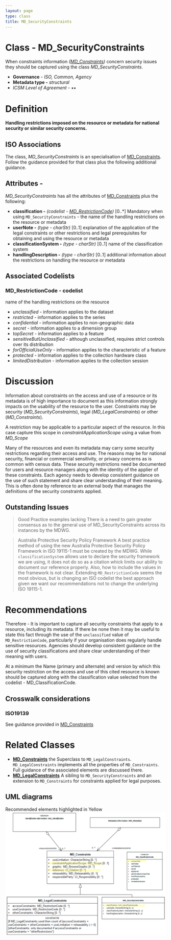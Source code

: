 ```yaml
---
layout: page
type: class
title: MD_SecurityConstraints
---
```


#  Class - MD_SecurityConstraints
When constraints information *([MD_Constraints](./class-md_constraints))* concern security issues they should be captured using the class *MD_SecurityConstraints*.

- **Governance** -  *ISO, Common, Agency*
- **Metadata type -** *structural*
- *ICSM Level of Agreement* - ⭑⭑

# Definition 
**Handling restrictions imposed on the resource or metadata for national security or similar security concerns.**

## ISO Associations  
The class, *MD_SecurityConstraints* is an specialisation of [MD_Constraints](./class-md_constraints). Follow the guidance provided for that class plus the following additional guidance.

## Attributes - 
*MD_SecurityConstraints* has all the attributes of [MD_Constraints](./class-md_constraints) plus the following:
- **classification -** *(codelist - [MD_RestrictionCode](./class-md_constraints#MD_RestrictionCode---codelist))* [0..\*] Mandatory when using `MD_SecurityConstraints` - the name of the handling restrictions on the resource or metadata
- **userNote -** *(type - charStr)* [0..1] explanation of the application of the legal constraints or other restrictions and legal prerequisites for obtaining and using the resource or metadata
- **classificationSystem -** *(type - charStr)* [0..1]  name of the classification system
- **handlingDescription -** *(type - charStr)* [0..1]  additional information about the restrictions on handling the resource or metadata

## Associated Codelists

### MD_RestrictionCode - codelist
name of the handling restrictions on the resource
- *unclassified* - information applies to the dataset
- *restricted* - information applies to the series
- *confidential* - information applies to non-geographic data
- *secret* - information applies to a dimension group
- *topSecret* - information applies to a feature
- *sensitiveButUnclassified* - although unclassified, requires strict controls over its distribution
- *forOfficialUseOnly* -   information applies to the characteristic of a feature
- *protected* - information applies to the collection hardware class
- *limitedDistribution* - information applies to the collection session

# Discussion
Information about constraints on the access and use of a resource or its metadata is of high importance to document as this information strongly impacts on the usability of the resource to the user. Constraints may be security (*MD_SecurityConstraints*), legal (*MD_LegalConstraints*) or other (*MD_Constraints*).

A restriction may be applicable to a particular aspect of the resource. In this case capture this scope in *constraintApplicationScope* using a value from *MD_Scope*

Many of the resources and even its metadata may carry some security restrictions regarding their access and use.  The reasons may be for national security, financial or commercial sensitivity, or privacy concerns as is common with census data. These security restrictions need be documented for users and resource managers along with the identity of the applier of these constraints. Each agency needs to develop consistent guidance on the use of such statement and share clear understanding of their meaning. This is often done by reference to an external body that manages the definitions of the security constraints applied.

## Outstanding Issues
> Good Practice examples lacking
There is a need to gain greater consensus as to the general use of MD_SecurityConstraints across its instances by the MDWG.

> Australia Protective Security Policy Framework
A best practice method of using the new Australia Protective Security Policy Framework in ISO 19115-1 must be created by the MDWG. While `classificationSystem` allows use to declare the security framework we are using, it does not do so as a citation whick limits our ability to document our reference properly. Also, how to include the values in the framework is not clear.  Extending `MD_RestrictionCode` seems the most obvious, but is changing an ISO codelist the best approach given we want our recommendations not to change the underlying ISO 19115-1.

# Recommendations 
Therefore - It is important to capture all security constraints that apply to a resource, including its metadata. If there be none then it may be useful to state this fact through the use of the `unclassified` value of `MD_RestrictionCode`, particularly if your organisation does regularly handle sensitive resources. Agencies should develop consistent guidance on the use of security classifications and share clear understanding of their meaning with users.

At a minimum the Name (primary and alternate) and version by which this security restriction on the access and use of this cited resource is known should be captured along with the classification value selected from the codelist - MD_ClassificationCode.

## Crosswalk considerations

### ISO19139
See guidance provided in [MD_Constraints](./class-md_constraints) 

# Related Classes
- **[MD_Constraints](./class-md_constraints)** the Superclass to `MD_LegalConstraints`. `MD_LegalConstraints` implements all the properties of `MD_Constraints`.  Full guidance of the associated elements are discussed there.
- **[MD_LegalConstraints](./class-MD_LegalConstraints)** A sibling to `MD_SecurityConstraints` and an extension to `MD_Constraints` for constraints applied for legal purposes.

## UML diagrams
Recommended elements highlighted in Yellow
![MD_Constraints](../images/MD_SecurityConstraints.png)
